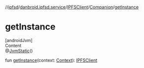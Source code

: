 //[ipfsd](../../../index.md)/[danbroid.ipfsd.service](../../index.md)/[IPFSClient](../index.md)/[Companion](index.md)/[getInstance](get-instance.md)



# getInstance  
[androidJvm]  
Content  
@[JvmStatic](https://kotlinlang.org/api/latest/jvm/stdlib/kotlin.jvm/-jvm-static/index.html)()  
  
fun [getInstance](get-instance.md)(context: [Context](https://developer.android.com/reference/kotlin/android/content/Context.html)): [IPFSClient](../index.md)  



